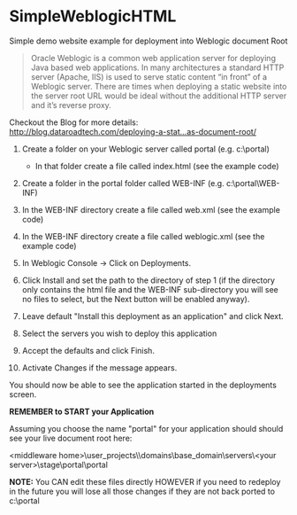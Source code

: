 # SimpleWeblogicHTML
Simple demo website example for deployment into Weblogic document Root

>Oracle Weblogic is a common web application server for deploying Java based web applications. In many architectures a standard HTTP server (Apache, IIS) is used to serve static content “in front” of a Weblogic server. There are times when deploying a static website into the server root URL would be ideal without the additional HTTP server and it’s reverse proxy.

Checkout the Blog for more details:
 http://blog.dataroadtech.com/deploying-a-stat…as-document-root/
 
1. Create a folder on your Weblogic server called portal (e.g. c:\portal)

   * In that folder create a file called index.html (see the example code)

2. Create a folder in the portal folder called WEB-INF (e.g. c:\portal\WEB-INF)

3. In the WEB-INF directory create a file called web.xml (see the example code)

4. In the WEB-INF directory create a file called weblogic.xml (see the example code)

5. In Weblogic Console -> Click on Deployments.

6. Click Install and set the path to the directory of step 1 (if the directory only contains the html file and the WEB-INF sub-directory you will see no files to select, but the Next button will be enabled anyway).

7. Leave default "Install this deployment as an application" and click Next.

8. Select the servers you wish to deploy this application

9. Accept the defaults and click Finish.

10. Activate Changes if the message appears.

You should now be able to see the application started in the deployments screen.

__REMEMBER to START your Application__

Assuming you choose the name "portal" for your application should should see your live document root here:

\<middleware home\>\\user_projects\\\domains\\base_domain\\servers\\<your server\>\\stage\\portal\\portal

__NOTE:__ You CAN edit these files directly HOWEVER if you need to redeploy in the future you will lose all those changes if they are not back ported to c:\portal